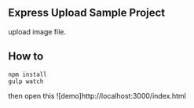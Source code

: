 Express Upload Sample Project
---

upload image file.

How to
---
```
npm install
gulp watch
```

then open this ![demo]http://localhost:3000/index.html
